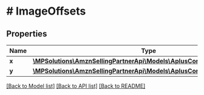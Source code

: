 # # ImageOffsets

## Properties

Name | Type | Description | Notes
------------ | ------------- | ------------- | -------------
**x** | [**\MPSolutions\AmznSellingPartnerApi\Models\AplusContent\IntegerWithUnits**](IntegerWithUnits.md) |  |
**y** | [**\MPSolutions\AmznSellingPartnerApi\Models\AplusContent\IntegerWithUnits**](IntegerWithUnits.md) |  |

[[Back to Model list]](../../README.md#models) [[Back to API list]](../../README.md#endpoints) [[Back to README]](../../README.md)
